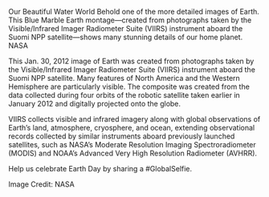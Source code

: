 Our Beautiful Water World 
 Behold one of the more detailed images of Earth. This Blue Marble Earth montage—created from photographs taken by the Visible/Infrared Imager Radiometer Suite (VIIRS) instrument aboard the Suomi NPP satellite—shows many stunning details of our home planet. NASA

This Jan. 30, 2012 image of Earth was created from photographs taken by the Visible/Infrared Imager Radiometer Suite (VIIRS) instrument aboard the Suomi NPP satellite. Many features of North America and the Western Hemisphere are particularly visible. The composite was created from the data collected during four orbits of the robotic satellite taken earlier in January 2012 and digitally projected onto the globe.

VIIRS collects visible and infrared imagery along with global observations of Earth’s land, atmosphere, cryosphere, and ocean, extending observational records collected by similar instruments aboard previously launched satellites, such as NASA’s Moderate Resolution Imaging Spectroradiometer (MODIS) and NOAA’s Advanced Very High Resolution Radiometer (AVHRR).

Help us celebrate Earth Day by sharing a #GlobalSelfie.

Image Credit: NASA